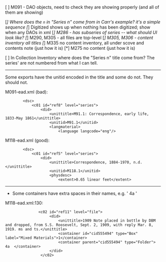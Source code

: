 
[ ] M091 - DAO objects, need to check they are showing properly (and all of them are showing)

[*] Where does the `n` in "Series n" come from in Carr's example? it's a simple sequence
[*] Digitized shows up when nothing has been digitized; show when any DAOs in xml
[*] M286 - has subseries of series -- what should UI look like?
[*] M290, M305 - all files are top-level
[*] M305, M306 - content inventory all titles
[*] M335 no content inventory, all under scove and contents note (just how it is)
[*] M275 no content (just how it is)

[ ] In Collection Inventory where does the "Series n" title come from? The series' are not numbered from what I can tell.

---

Some exports have the unitid encoded in the title and some do not. They should not.

M091-ead.xml (bad):
```
        <dsc>
            <c01 id="ref8" level="series">
                <did>
                    <unittitle>M91.1: Correspondence, early life, 1833-May 1861</unittitle>
                    <unitid>M91.1</unitid>
                    <langmaterial>
                        <language langcode="eng"/>
```

M118-ead.xml (good):
```
        <dsc>
            <c01 id="ref5" level="series">
                <did>
                    <unittitle>Correspondence, 1884-1970, n.d.</unittitle>
                    <unitid>M118.1</unitid>
                    <physdesc>
                        <extent>0.65 linear feet</extent>
```
---

* Some containers have extra spaces in their names, e.g. '   4a  '

M118-ead.xml:130:
```
               <c02 id="ref11" level="file">
                    <did>
                        <unittitle>1909 Note placed in bottle by DBM and dropped, from S.S. Roosevelt, Sept. 2, 1909, with reply Mar. 8, 1919. ms and ts.</unittitle>
                        <container id="cid555494" type="Box" label="Mixed Materials">1</container>
                        <container parent="cid555494" type="Folder">	4a	</container>
                    </did>
                </c02>						
```